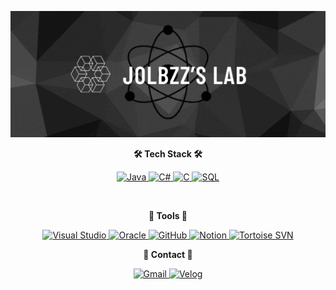 <p align="center">
  <img src="https://github.com/jolbzz/jolbzz/blob/main/jolbzz_readme.gif" alt="jolbzz's Lab"/>
</p>


<p align="center">
  <strong>🛠️ Tech Stack 🛠️</strong>
</p>

<p align="center">
  <a href="https://www.java.com/" target="_blank">
    <img src="https://img.shields.io/badge/Java-ED8B00?style=flat-square&logo=java&logoColor=white" alt="Java"/>
  </a>
  <a href="https://learn.microsoft.com/en-us/dotnet/csharp/" target="_blank">
    <img src="https://img.shields.io/badge/C%23-239120?style=flat-square&logo=csharp&logoColor=white" alt="C#"/>
  </a>
  <a href="https://www.iso.org/standard/63555.html" target="_blank">
    <img src="https://img.shields.io/badge/C-A8B9CC?style=flat-square&logo=c&logoColor=white" alt="C"/>
  </a>
  <a href="https://en.wikipedia.org/wiki/SQL" target="_blank">
    <img src="https://img.shields.io/badge/SQL-003B57?style=flat-square&logo=sqlite&logoColor=white" alt="SQL"/>
  </a>
</p>

<br>

<p align="center">
  <strong>🌟 Tools 🌟</strong>
</p>

<p align="center">
  <a href="https://visualstudio.microsoft.com/" target="_blank">
    <img src="https://img.shields.io/badge/Visual%20Studio-5C2D91?style=flat-square&logo=visual-studio&logoColor=white" alt="Visual Studio"/>
  </a>
  <a href="https://www.oracle.com/" target="_blank">
    <img src="https://img.shields.io/badge/Oracle-F80000?style=flat-square&logo=oracle&logoColor=white" alt="Oracle"/>
  </a>
  <a href="https://github.com/" target="_blank">
    <img src="https://img.shields.io/badge/GitHub-181717?style=flat-square&logo=github&logoColor=white" alt="GitHub"/>
  </a>
  <a href="https://www.notion.so/" target="_blank">
    <img src="https://img.shields.io/badge/Notion-000000?style=flat-square&logo=notion&logoColor=white" alt="Notion"/>
  </a>
  <a href="https://tortoisesvn.net/" target="_blank">
    <img src="https://img.shields.io/badge/TortoiseSVN-000000?style=flat-square&logo=tortoise-svn&logoColor=white" alt="Tortoise SVN"/>
  </a>
</p>

<p align="center">
  <strong>📧 Contact 📧</strong>
</p>

<p align="center">
  <a href="mailto:ksh120377@gmail.com" target="_blank">
    <img src="https://img.shields.io/badge/Gmail-FF4F00?style=flat-square&logo=gmail&logoColor=white" alt="Gmail"/>
  </a>
  <a href="https://velog.io/@jolbzz" target="_blank">
    <img src="https://img.shields.io/badge/Velog-20C997?style=flat-square&logo=velog&logoColor=white" alt="Velog"/>
  </a>
</p>
